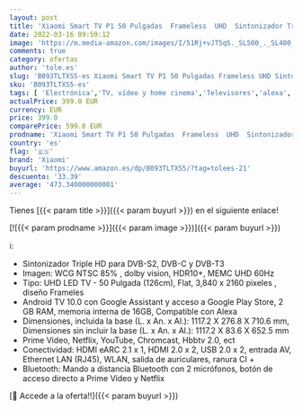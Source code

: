 ```yaml
---
layout: post
title: 'Xiaomi Smart TV P1 50 Pulgadas  Frameless  UHD  Sintonizador Triple  Android 10.0  Prime Video  Netflix  Google Assistant  Compatible con Alexa  Bluetooth  3 HDMI  2 USB  [Model 2021]'
date: 2022-03-16 09:59:12
image: 'https://m.media-amazon.com/images/I/51Rj+vJT5qS._SL500_._SL400_.jpg'
comments: true
category: ofertas
author: 'tole.es'
slug: 'B093TLTXS5-es Xiaomi Smart TV P1 50 Pulgadas Frameless UHD Sintonizador...'
sku: 'B093TLTXS5-es'
tags: [ 'Electrónica','TV, vídeo y home cinema','Televisores','alexa','xiaomi', ]
actualPrice: 399.0 EUR
currency: EUR
price: 399.0
comparePrice: 599.0 EUR
prodname: 'Xiaomi Smart TV P1 50 Pulgadas  Frameless  UHD  Sintonizador Triple  Android 10.0  Prime Video  Netflix  Google Assistant  Compatible con Alexa  Bluetooth  3 HDMI  2 USB  [Model 2021]'
country: 'es'
flag: '🇪🇸'
brand: 'Xiaomi'
buyurl: 'https://www.amazon.es/dp/B093TLTXS5/?tag=tolees-21'
descuento: '33.39'
average: '473.340000000001'
---
```


Tienes [{{< param title >}}]({{< param buyurl >}}) en el siguiente enlace!

[![{{< param prodname >}}]({{< param image >}})]({{< param buyurl >}})

ℹ️:

- Sintonizador Triple HD para DVB-S2, DVB-C y DVB-T3
- Imagen: WCG NTSC 85% , dolby vision, HDR10+, MEMC UHD 60Hz
- Tipo: UHD LED TV - 50 Pulgada (126cm), Flat, 3,840 x 2160 pixeles , diseño Frameles
- Android TV 10.0 con Google Assistant y acceso a Google Play Store, 2 GB RAM, memoria interna de 16GB, Compatible con Alexa
- Dimensiones, incluida la base (L. x An. x Al.): 1117.2 X 276.8 X 710.6 mm, Dimensiones sin incluir la base (L. x An. x Al.): 1117.2 X 83.6 X 652.5 mm
- Prime Video, Netflix, YouTube, Chromcast, Hbbtv 2.0, ect
- Conectividad: HDMI eARC 2.1 x 1, HDMI 2.0 x 2, USB 2.0 x 2, entrada AV, Ethernet LAN (RJ45), WLAN, salida de auriculares, ranura CI +
- Bluetooth: Mando a distancia Bluetooth con 2 micrófonos, botón de acceso directo a Prime Video y Netflix

[🛒 Accede a la oferta!!]({{< param buyurl >}})
